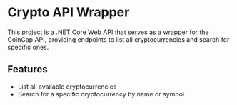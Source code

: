 # Crypto API Wrapper

This project is a .NET Core Web API that serves as a wrapper for the CoinCap API, providing endpoints to list all cryptocurrencies and search for specific ones.

## Features

- List all available cryptocurrencies
- Search for a specific cryptocurrency by name or symbol
